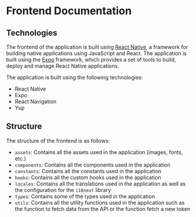# Frontend Documentation

## Technologies

The frontend of the application is built using [React Native](https://reactnative.dev/), a framework for building native
applications using JavaScript and React. The application is built using the [Expo](https://expo.io/) framework, which
provides a set of tools to build, deploy and manage React Native applications.

The application is built using the following technologies:

- React Native
- Expo
- React Navigation
- Yup

## Structure

The structure of the frontend is as follows:

- `assets`: Contains all the assets used in the application (images, fonts, etc.)
- `components`: Contains all the components used in the application
- `constants`: Contains all the constants used in the application
- `hooks`: Contains all the custom hooks used in the application
- `locales`: Contains all the translations used in the application as well as the configuration for the `i18next`
  library
- `types`: Contains some of the types used in the application
- `utils`: Contains all the utility functions used in the application such as the function to fetch data from the API or
  the function fetch a new token